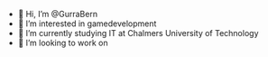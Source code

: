 - 👋 Hi, I’m @GurraBern
- 👀 I’m interested in gamedevelopment 
- 🌱 I’m currently studying IT at Chalmers University of Technology
- 💞️ I’m looking to work on 
